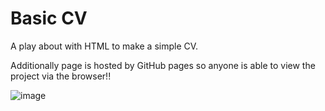 # Basic CV

A play about with HTML to make a simple CV.

Additionally page is hosted by GitHub pages so anyone is able to view the project via the browser!!


![image](https://user-images.githubusercontent.com/79104626/158385686-3139cfb3-48a1-42fe-b750-0bf74c8bf501.png)
